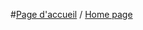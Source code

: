 #[Page d'accueil](https://github.com/gregoiremassot/Projet-Industriel/wiki/Bienvenue-sur-le-d%C3%A9p%C3%B4t-%22Pr%C3%A9diction-des-dur%C3%A9es-d'hospitalisation-aux-h%C3%B4pitaux-de-Lyon%22-!) / [Home page](https://github.com/gregoiremassot/Projet-Industriel/wiki/Welcome-to-the-repository-%22Forecasting-the-durations-of-hospitalizations-in-Lyon%22-!)